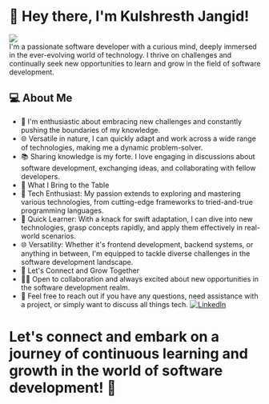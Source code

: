 #                                                          👋 Hey there, I'm Kulshresth Jangid!
![](https://komarev.com/ghpvc/?username=kulshresthjangid)<br />
I'm a passionate software developer with a curious mind, deeply immersed in the ever-evolving world of technology. I thrive on challenges and continually seek new opportunities to learn and grow in the field of software development.

## 💻 About Me
- 🚀 I'm enthusiastic about embracing new challenges and constantly pushing the boundaries of my knowledge.
- 🌐 Versatile in nature, I can quickly adapt and work across a wide range of technologies, making me a dynamic problem-solver.
- 📚 Sharing knowledge is my forte. I love engaging in discussions about software development, exchanging ideas, and collaborating with fellow developers.
- 🌱 What I Bring to the Table
- 🤖 Tech Enthusiast: My passion extends to exploring and mastering various technologies, from cutting-edge frameworks to tried-and-true programming languages.
- 🚀 Quick Learner: With a knack for swift adaptation, I can dive into new technologies, grasp concepts rapidly, and apply them effectively in real-world scenarios.
- 🌐 Versatility: Whether it's frontend development, backend systems, or anything in between, I'm equipped to tackle diverse challenges in the software development landscape.
- 🤝 Let's Connect and Grow Together
- 👨‍💻 Open to collaboration and always excited about new opportunities in the software development realm.
- 💬 Feel free to reach out if you have any questions, need assistance with a project, or simply want to discuss all things tech.
  [![LinkedIn](https://img.shields.io/badge/LinkedIn-0077B5?style=for-the-badge&logo=LinkedIn&logoColor=white)](https://www.linkedin.com/in/kulshresth-jangid/)

# Let's connect and embark on a journey of continuous learning and growth in the world of software development! 🚀
